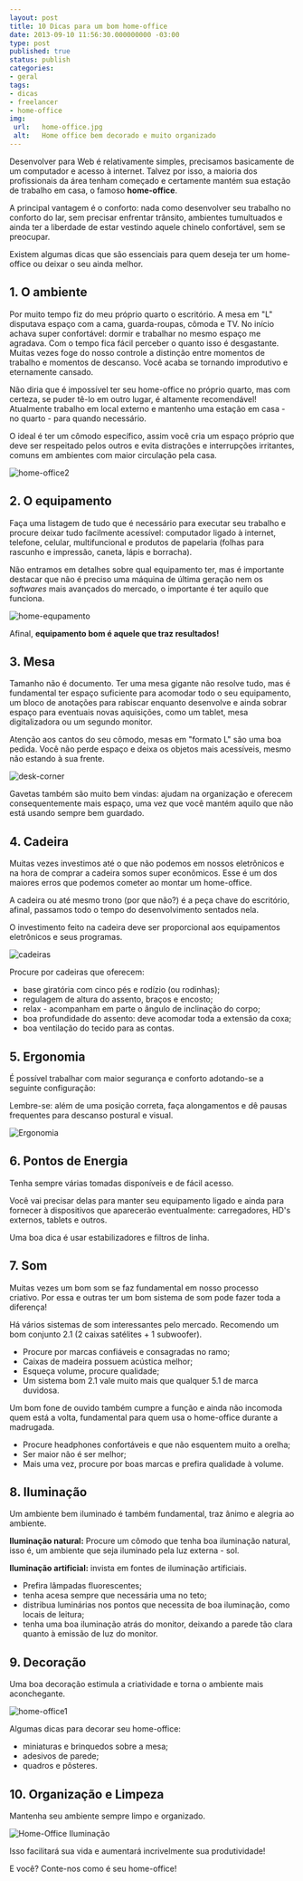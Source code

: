 ```yaml
---
layout: post
title: 10 Dicas para um bom home-office
date: 2013-09-10 11:56:30.000000000 -03:00
type: post
published: true
status: publish
categories:
- geral
tags:
- dicas
- freelancer
- home-office
img:
 url:	home-office.jpg
 alt:	Home office bem decorado e muito organizado
---
```



Desenvolver para Web é relativamente simples, precisamos basicamente de um computador e acesso à internet. Talvez por isso, a maioria dos profissionais da área tenham começado e certamente mantém sua estação de trabalho em casa, o famoso <strong>home-office</strong>.

A principal vantagem é o conforto: nada como desenvolver seu trabalho no conforto do lar, sem precisar enfrentar trânsito, ambientes tumultuados e ainda ter a liberdade de estar vestindo aquele chinelo confortável, sem se preocupar.

Existem algumas dicas que são essenciais para quem deseja ter um home-office ou deixar o seu ainda melhor.

## 1. O ambiente

Por muito tempo fiz do meu próprio quarto o escritório. A mesa em "L" disputava espaço com a cama, guarda-roupas, cômoda e TV. No início achava super confortável: dormir e trabalhar no mesmo espaço me agradava. Com o tempo fica fácil perceber o quanto isso é desgastante. Muitas vezes foge do nosso controle a distinção entre momentos de trabalho e momentos de descanso. Você acaba se tornando improdutivo e eternamente cansado.

Não diria que é impossível ter seu home-office no próprio quarto, mas com certeza, se puder tê-lo em outro lugar, é altamente recomendável! Atualmente trabalho em local externo e mantenho uma estação em casa - no quarto - para quando necessário.

O ideal é ter um cômodo específico, assim você cria um espaço próprio que deve ser respeitado pelos outros e evita distrações e interrupções irritantes, comuns em ambientes com maior circulação pela casa.

<img alt="home-office2" src="{{ site.baseurl }}/assets/imgs/home-office2.jpg"/>

## 2. O equipamento

Faça uma listagem de tudo que é necessário para executar seu trabalho e procure deixar tudo facilmente acessível: computador ligado à internet, telefone, celular, multifuncional e produtos de papelaria (folhas para rascunho e impressão, caneta, lápis e borracha).

Não entramos em detalhes sobre qual equipamento ter, mas é importante destacar que não é preciso uma máquina de última geração nem os <em>softwares</em> mais avançados do mercado, o importante é ter aquilo que funciona.

<img alt="home-equpamento" src="{{ site.baseurl }}/assets/imgs/home-equpamento.jpg"/>

Afinal, <strong>equipamento bom é aquele que traz resultados!</strong>

## 3. Mesa

Tamanho não é documento. Ter uma mesa gigante não resolve tudo, mas é fundamental ter espaço suficiente para acomodar todo o seu equipamento, um bloco de anotações para rabiscar enquanto desenvolve e ainda sobrar espaço para eventuais novas aquisições, como um tablet, mesa digitalizadora ou um segundo monitor.

Atenção aos cantos do seu cômodo, mesas em "formato L" são uma boa pedida. Você não perde espaço e deixa os objetos mais acessíveis, mesmo não estando à sua frente.

<img alt="desk-corner" src="{{ site.baseurl }}/assets/imgs/desk-corner.jpg" />

Gavetas também são muito bem vindas: ajudam na organização e oferecem consequentemente mais espaço, uma vez que você mantém aquilo que não está usando sempre bem guardado.

## 4. Cadeira

Muitas vezes investimos até o que não podemos em nossos eletrônicos e na hora de comprar a cadeira somos super econômicos. Esse é um dos maiores erros que podemos cometer ao montar um home-office.

A cadeira ou até mesmo trono (por que não?) é a peça chave do escritório, afinal, passamos todo o tempo do desenvolvimento sentados nela.

O investimento feito na cadeira deve ser proporcional aos equipamentos eletrônicos e seus programas.

<img alt="cadeiras" src="{{ site.baseurl }}/assets/imgs/cadeiras.jpg"/>

Procure por cadeiras que oferecem:
<ul>
	<li>base giratória com cinco pés e rodízio (ou rodinhas);</li>
	<li>regulagem de altura do assento, braços e encosto;</li>
	<li>relax - acompanham em parte o ângulo de inclinação do corpo;</li>
	<li>boa profundidade do assento: deve acomodar toda a extensão da coxa;</li>
	<li>boa ventilação do tecido para as contas.</li>
</ul>

## 5. Ergonomia

É possível trabalhar com maior segurança e conforto adotando-se a seguinte configuração:

Lembre-se: além de uma posição correta, faça alongamentos e dê pausas frequentes para descanso postural e visual.

<img alt="Ergonomia" src="{{ site.baseurl }}/assets/imgs/ergonomia.jpg" />

## 6. Pontos de Energia


Tenha sempre várias tomadas disponíveis e de fácil acesso.

Você vai precisar delas para manter seu equipamento ligado e ainda para fornecer à dispositivos que aparecerão eventualmente: carregadores, HD's externos, tablets e outros.

Uma boa dica é usar estabilizadores e filtros de linha.

## 7. Som

Muitas vezes um bom som se faz fundamental em nosso processo criativo. Por essa e outras ter um bom sistema de som pode fazer toda a diferença!

Há vários sistemas de som interessantes pelo mercado. Recomendo um bom conjunto 2.1 (2 caixas satélites + 1 subwoofer).
<ul>
	<li>Procure por marcas confiáveis e consagradas no ramo;</li>
	<li>Caixas de madeira possuem acústica melhor;</li>
	<li>Esqueça volume, procure qualidade;</li>
	<li>Um sistema bom 2.1 vale muito mais que qualquer 5.1 de marca duvidosa.</li>
</ul>

Um bom fone de ouvido também cumpre a função e ainda não incomoda quem está a volta, fundamental para quem usa o home-office durante a madrugada.
<ul>
	<li>Procure headphones confortáveis e que não esquentem muito a orelha;</li>
	<li>Ser maior não é ser melhor;</li>
	<li>Mais uma vez, procure por boas marcas e prefira qualidade à volume.</li>
</ul>

## 8. Iluminação

Um ambiente bem iluminado é também fundamental, traz ânimo e alegria ao ambiente.

<strong>Iluminação natural:</strong> Procure um cômodo que tenha boa iluminação natural, isso é, um ambiente que seja iluminado pela luz externa - sol.

<strong>Iluminação artificial:</strong> invista em fontes de iluminação artificiais.
<ul>
	<li>Prefira lâmpadas fluorescentes;</li>
	<li>tenha acesa sempre que necessária uma no teto;</li>
	<li>distribua luminárias nos pontos que necessita de boa iluminação, como locais de leitura;</li>
	<li>tenha uma boa iluminação atrás do monitor, deixando a parede tão clara quanto à emissão de luz do monitor.</li>
</ul>

## 9. Decoração

Uma boa decoração estimula a criatividade e torna o ambiente mais aconchegante.

<img alt="home-office1" src="{{ site.baseurl }}/assets/imgs/home-office1.jpg"/>

Algumas dicas para decorar seu home-office:
<ul>
	<li>miniaturas e brinquedos sobre a mesa;</li>
	<li>adesivos de parede;</li>
	<li>quadros e pôsteres.</li>
</ul>

## 10. Organização e Limpeza

Mantenha seu ambiente sempre limpo e organizado.

<img alt="Home-Office Iluminação" src="{{ site.baseurl }}/assets/imgs/home-office-iluminacao.jpg"/>

Isso facilitará sua vida e aumentará incrivelmente sua produtividade!

E você? Conte-nos como é seu home-office!

